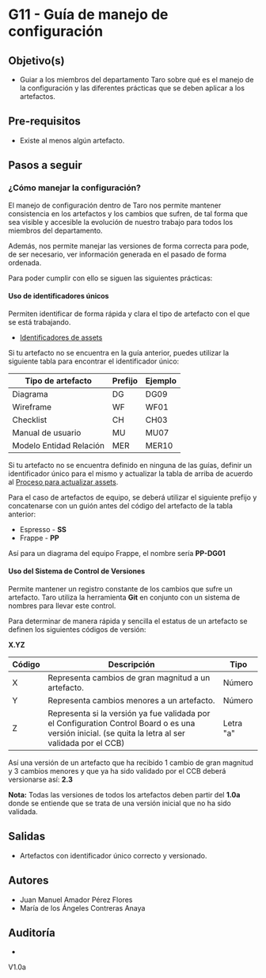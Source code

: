# G11 - Guía de manejo de configuración

## Objetivo(s)

- Guiar a los miembros del departamento Taro sobre qué es el manejo de la configuración y las diferentes prácticas que se deben aplicar a los artefactos.

## Pre-requisitos

- Existe al menos algún artefacto.

## Pasos a seguir

### ¿Cómo manejar la configuración?

El manejo de configuración dentro de Taro nos permite mantener consistencia en los artefactos y los cambios que sufren, de tal forma que sea visible y accesible la evolución de nuestro trabajo para todos los miembros del departamento. 

Además, nos permite manejar las versiones de forma correcta para pode, de ser necesario, ver información generada en el pasado de forma ordenada.

Para poder cumplir con ello se siguen las siguientes prácticas:

#### Uso de identificadores únicos

Permiten identificar de forma rápida y clara el tipo de artefacto con el que se está trabajando.

- [Identificadores de assets](https://taro-it.github.io/docs/guias/G02-guia-definicion-assets)

Si tu artefacto no se encuentra en la guía anterior, puedes utilizar la siguiente tabla para encontrar el identificador único:

| Tipo de artefacto       | Prefijo | Ejemplo |
| ----------------------- | ------- | ------- |
| Diagrama                | DG      | DG09    |
| Wireframe               | WF      | WF01    |
| Checklist               | CH      | CH03    |
| Manual de usuario       | MU      | MU07    |
| Modelo Entidad Relación | MER     | MER10   |

Si tu artefacto no se encuentra definido en ninguna de las guías, definir un identificador único para el mismo y actualizar la tabla de arriba de acuerdo al [Proceso para actualizar assets](https://github.com/Taro-IT/docs/pull/75).

Para el caso de artefactos de equipo, se deberá utilizar el siguiente prefijo y concatenarse con un guión antes del código del artefacto de la tabla anterior:

- Espresso - **SS**
- Frappe - **PP**

Así para un diagrama del equipo Frappe, el nombre sería **PP-DG01**

#### Uso del Sistema de Control de Versiones

Permite mantener un registro constante de los cambios que sufre un artefacto. Taro utiliza la herramienta **Git** en conjunto con un sistema de nombres para llevar este control.

Para determinar de manera rápida y sencilla el estatus de un artefacto se definen los siguientes códigos de versión:

**X.YZ**

| Código | Descripción                                                  | Tipo      |
| ------ | ------------------------------------------------------------ | --------- |
| X      | Representa cambios de gran magnitud a un artefacto.          | Número    |
| Y      | Representa cambios menores a un artefacto.                   | Número    |
| Z      | Representa si la versión ya fue validada por el Configuration Control Board o es una versión inicial. (se quita la letra al ser validada por el CCB) | Letra "a" |

Así una versión de un artefacto que ha recibido 1 cambio de gran magnitud y 3 cambios menores y que ya ha sido validado por el CCB deberá versionarse así: **2.3**

**Nota:** Todas las versiones de todos los artefactos deben partir del **1.0a** donde se entiende que se trata de una versión inicial que no ha sido validada.

## Salidas

- Artefactos con identificador único correcto y versionado.

## Autores

- Juan Manuel Amador Pérez Flores
- María de los Ángeles Contreras Anaya

## Auditoría

- 

V1.0a
